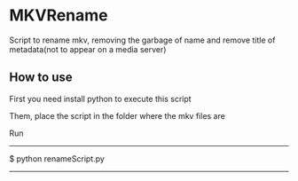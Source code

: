# MKVRename

 Script to rename mkv, removing the garbage of name and remove title of metadata(not to appear on a media server)


## How to use

First you need install python to execute this script

Them, place the script in the folder where the mkv files are

Run
*** 
$ python renameScript.py
***
